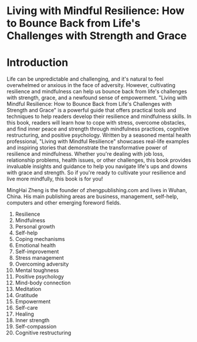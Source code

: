 # Living with Mindful Resilience: How to Bounce Back from Life's Challenges with Strength and Grace

# Introduction

Life can be unpredictable and challenging, and it's natural to feel overwhelmed or anxious in the face of adversity. However, cultivating resilience and mindfulness can help us bounce back from life's challenges with strength, grace, and a newfound sense of empowerment. "Living with Mindful Resilience: How to Bounce Back from Life's Challenges with Strength and Grace" is a powerful guide that offers practical tools and techniques to help readers develop their resilience and mindfulness skills. In this book, readers will learn how to cope with stress, overcome obstacles, and find inner peace and strength through mindfulness practices, cognitive restructuring, and positive psychology. Written by a seasoned mental health professional, "Living with Mindful Resilience" showcases real-life examples and inspiring stories that demonstrate the transformative power of resilience and mindfulness. Whether you're dealing with job loss, relationship problems, health issues, or other challenges, this book provides invaluable insights and guidance to help you navigate life's ups and downs with grace and strength. So if you're ready to cultivate your resilience and live more mindfully, this book is for you!


MingHai Zheng is the founder of zhengpublishing.com and lives in Wuhan, China. His main publishing areas are business, management, self-help, computers and other emerging foreword fields.



1. Resilience
2. Mindfulness
3. Personal growth
4. Self-help
5. Coping mechanisms
6. Emotional health
7. Self-improvement
8. Stress management
9. Overcoming adversity
10. Mental toughness
11. Positive psychology
12. Mind-body connection
13. Meditation
14. Gratitude
15. Empowerment
16. Self-care
17. Healing
18. Inner strength
19. Self-compassion
20. Cognitive restructuring

